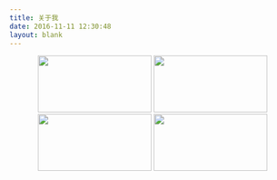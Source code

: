 ```yaml
---
title: 关于我
date: 2016-11-11 12:30:48
layout: blank
---
```

<p style="text-align: center">
    <a href="https://coding.net/u/yangpiena"><img src="/assets/blogImg/coding-logo.jpg" style="width: 200px; height: 100px"/></a>   <a href="https://github.com/yangpiena"><img src="/assets/blogImg/github-logo.jpg" style="width: 200px; height: 100px"/></a>     <a href="http://weibo.com/yangpiena"><img src="/assets/blogImg/xlweibo-logo.jpg" style="width: 200px; height: 100px"/></a>      <a href="mailto:yangpiena@gmail.com"><img src="/assets/blogImg/email-logo.jpg" style="width: 200px; height: 100px"/></a>
</p>